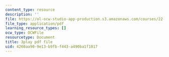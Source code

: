 ```yaml
---
content_type: resource
description: ''
file: https://ol-ocw-studio-app-production.s3.amazonaws.com/courses/22-01-introduction-to-nuclear-engineering-and-ionizing-radiation-fall-2016/4260aa909e13b9fbf443a490ba1f1017_kjX4HCtlJBY.pdf
file_type: application/pdf
learning_resource_types: []
ocw_type: OCWFile
resourcetype: Document
title: 3play pdf file
uid: 4260aa90-9e13-b9fb-f443-a490ba1f1017
---
```

